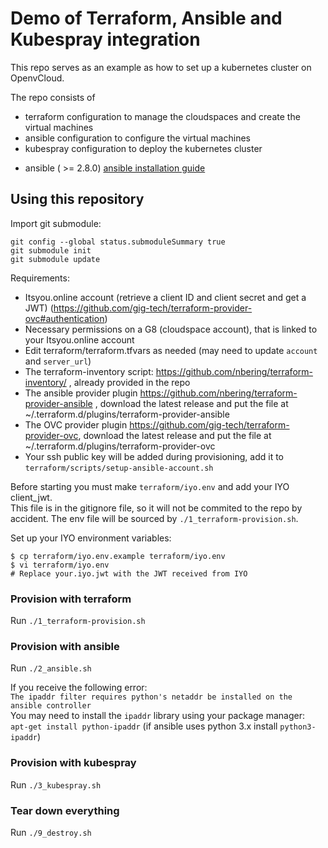 # Demo of Terraform, Ansible and Kubespray integration

This repo serves as an example as how to set up a kubernetes cluster on OpenvCloud.

The repo consists of
* terraform configuration to manage the cloudspaces and create the virtual machines
* ansible configuration to configure the virtual machines
* kubespray configuration to deploy the kubernetes cluster

 - ansible ( >= 2.8.0) [ansible installation guide](https://docs.ansible.com/ansible/latest/installation_guide/intro_installation.html)

## Using this repository

Import git submodule:

```
git config --global status.submoduleSummary true
git submodule init
git submodule update
```

Requirements:
- Itsyou.online account (retrieve a client ID and client secret and get a JWT) (https://github.com/gig-tech/terraform-provider-ovc#authentication)
- Necessary permissions on a G8 (cloudspace account), that is linked to your Itsyou.online account
- Edit terraform/terraform.tfvars as needed (may need to update `account` and `server_url`)
- The terraform-inventory script: https://github.com/nbering/terraform-inventory/ , already provided in the repo
- The ansible provider plugin https://github.com/nbering/terraform-provider-ansible , download the latest release and put the file at ~/.terraform.d/plugins/terraform-provider-ansible
- The OVC provider plugin https://github.com/gig-tech/terraform-provider-ovc, download the latest release and put the file at ~/.terraform.d/plugins/terraform-provider-ovc
- Your ssh public key will be added during provisioning, add it to `terraform/scripts/setup-ansible-account.sh`

Before starting you must make `terraform/iyo.env` and add your IYO client_jwt.  
This file is in the gitignore file, so it will not be commited to the repo by accident.
The env file will be sourced by `./1_terraform-provision.sh`.

Set up your IYO environment variables:
```
$ cp terraform/iyo.env.example terraform/iyo.env
$ vi terraform/iyo.env
# Replace your.iyo.jwt with the JWT received from IYO
```

### Provision with terraform

Run `./1_terraform-provision.sh`

### Provision with ansible

Run `./2_ansible.sh`

If you receive the following error:  
`The ipaddr filter requires python's netaddr be installed on the ansible controller`  
You may need to install the `ipaddr` library using your package manager:  
`apt-get install python-ipaddr` (if ansible uses python 3.x install `python3-ipaddr`)

### Provision with kubespray

Run `./3_kubespray.sh`

### Tear down everything

Run `./9_destroy.sh`
